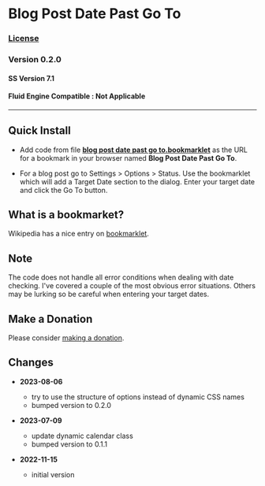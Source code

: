 # Blog Post Date Past Go To

### [License][1]
    
### Version 0.2.0

#### SS Version 7.1

#### Fluid Engine Compatible : Not Applicable

---

## Quick Install

* Add code from file **[blog post date past go to.bookmarklet][2]** as the URL
  for a bookmark in your browser named **Blog Post Date Past Go To**.
  
* For a blog post go to Settings > Options > Status. Use the bookmarklet which
  will add a Target Date section to the dialog. Enter your target date and click
  the Go To button.

## What is a bookmarket?

Wikipedia has a nice entry on [bookmarklet][3].

## Note

The code does not handle all error conditions when dealing with date checking.
I've covered a couple of the most obvious error situations. Others may be
lurking so be careful when entering your target dates.

## Make a Donation

Please consider [making a donation][4].

## Changes

* **2023-08-06**

  * try to use the structure of options instead of dynamic CSS names
  * bumped version to 0.2.0
  
* **2023-07-09**

  * update dynamic calendar class
  * bumped version to 0.1.1
  
* **2022-11-15**

  * initial version

[1]: https://github.com/tomsWebConsulting/twcsl/blob/main/LICENSE.txt#L1
[2]: blog%20post%20date%20past%20go%20to.bookmarklet#L1
[3]: https://en.wikipedia.org/wiki/Bookmarklet
[4]: https://github.com/tomsWebConsulting/twcsl#make-a-donation
